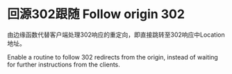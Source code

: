# 回源302跟随 Follow origin 302

由边缘函数代替客户端处理302响应的重定向，即直接跳转至302响应中Location地址。

Enable a routine to follow 302 redirects from the origin, instead of waiting for further instructions from the clients.
